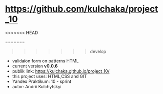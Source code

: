 # https://github.com/kulchaka/project_10
<<<<<<< HEAD

=======
>>>>>>> develop
- validaion form on patterns HTML
- current version **v0.0.6**
- publik link: https://kulchaka.github.io/project_10/
- this project uses: HTML,CSS and GIT
- Yandex Praktikum: 10 - sprint
- autor: Andrii Kulchytskyi
